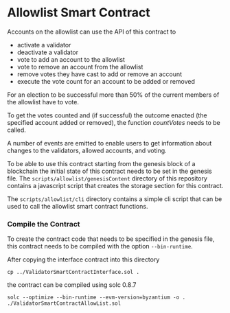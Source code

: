 # Allowlist Smart Contract

Accounts on the allowlist can use the API of this contract to 
* activate a validator
* deactivate a validator
* vote to add an account to the allowlist
* vote to remove an account from the allowlist
* remove votes they have cast to add or remove an account
* execute the vote count for an account to be added or removed

For an election to be successful more than 50% of the current members of the allowlist have to vote. 

To get the votes counted and (if successful) the outcome enacted (the specified account added or removed), 
the function _countVotes_ needs to be called.

A number of events are emitted to enable users to get information about changes to the validators, allowed accounts, 
and voting.

To be able to use this contract starting from the genesis block of a blockchain the initial state of this contract 
needs to be set in the genesis file. The `scripts/allowlist/genesisContent` directory of this 
repository contains a javascript script that creates the storage section for this contract.

The `scripts/allowlist/cli` directory contains a simple cli script that can be used to call the allowlist smart
contract functions.

### Compile the Contract

To create the contract code that needs to be specified in the genesis file, this contract needs to be compiled with the
option `--bin-runtime`.

After copying the interface contract into this directory

    cp ../ValidatorSmartContractInterface.sol .

the contract can be compiled using solc 0.8.7 

    solc --optimize --bin-runtime --evm-version=byzantium -o . ./ValidatorSmartContractAllowList.sol

